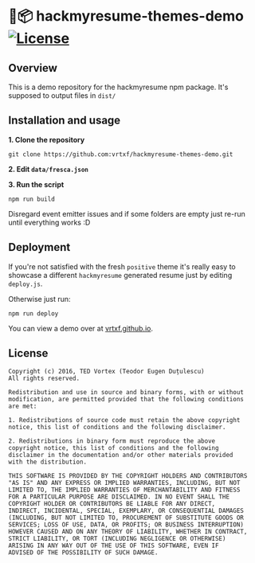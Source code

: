 # :electric_plug::package: hackmyresume-themes-demo [![License](http://img.shields.io/:license-BSD2-blue.svg?style=flat-square)](https://opensource.org/licenses/BSD-2-Clause)

## Overview

This is a demo repository for the hackmyresume npm package. It's supposed to output files in `dist/`

## Installation and usage

**1. Clone the repository**

```
git clone https://github.com:vrtxf/hackmyresume-themes-demo.git 
```

**2. Edit `data/fresca.json`**

**3. Run the script**

```
npm run build
```

Disregard event emitter issues and if some folders are empty just re-run until everything works :D

## Deployment

If you're not satisfied with the fresh `positive` theme it's really easy to showcase a different `hackmyresume` generated resume just by editing `deploy.js`. 

Otherwise just run:

```
npm run deploy
```

You can view a demo over at [vrtxf.github.io](https://vrtxf.github.io/hackmyresume-themes-demo/).


## License

    Copyright (c) 2016, TED Vortex (Teodor Eugen Duțulescu)
    All rights reserved.
    
    Redistribution and use in source and binary forms, with or without 
    modification, are permitted provided that the following conditions 
    are met:
    
    1. Redistributions of source code must retain the above copyright 
    notice, this list of conditions and the following disclaimer.
    
    2. Redistributions in binary form must reproduce the above 
    copyright notice, this list of conditions and the following 
    disclaimer in the documentation and/or other materials provided 
    with the distribution.
    
    THIS SOFTWARE IS PROVIDED BY THE COPYRIGHT HOLDERS AND CONTRIBUTORS 
    "AS IS" AND ANY EXPRESS OR IMPLIED WARRANTIES, INCLUDING, BUT NOT 
    LIMITED TO, THE IMPLIED WARRANTIES OF MERCHANTABILITY AND FITNESS 
    FOR A PARTICULAR PURPOSE ARE DISCLAIMED. IN NO EVENT SHALL THE 
    COPYRIGHT HOLDER OR CONTRIBUTORS BE LIABLE FOR ANY DIRECT, 
    INDIRECT, INCIDENTAL, SPECIAL, EXEMPLARY, OR CONSEQUENTIAL DAMAGES 
    (INCLUDING, BUT NOT LIMITED TO, PROCUREMENT OF SUBSTITUTE GOODS OR 
    SERVICES; LOSS OF USE, DATA, OR PROFITS; OR BUSINESS INTERRUPTION) 
    HOWEVER CAUSED AND ON ANY THEORY OF LIABILITY, WHETHER IN CONTRACT, 
    STRICT LIABILITY, OR TORT (INCLUDING NEGLIGENCE OR OTHERWISE) 
    ARISING IN ANY WAY OUT OF THE USE OF THIS SOFTWARE, EVEN IF 
    ADVISED OF THE POSSIBILITY OF SUCH DAMAGE.
